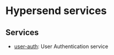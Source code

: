 # Hypersend services

## Services

- [user-auth](./user-auth/README.md): User Authentication service